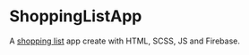 # ShoppingListApp

A [shopping list](add-to-cart-gonzalesgutierrez.netlify.app) app create with HTML, SCSS, JS and Firebase.
